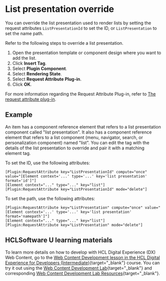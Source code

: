 # List presentation override

You can override the list presentation used to render lists by setting the request attributes `ListPresentationId` to set the ID, or `ListPresentation` to set the name path.

Refer to the following steps to override a list presentation.

1. Open the presentation template or component design where you want to add the list.
2. Click **Insert Tag**.
3. Select **Plugin Component**.
4. Select **Rendering State**.
5. Select **Request Attribute Plug-in**.
6. Click **OK**.

For more information regarding the Request Attribute Plug-in, refer to [The request attribute plug-in](../../tags/creating_plugin_tag/rendering_state_plugins/plrf_rendr_plugin_request_attrbt.md).

## Example

An item has a component reference element that refers to a list presentation component called "list presentation". It also has a component reference element that refers to a list component (menu, navigator, search, or personalization component) named "list". You can edit the tag with the details of the list presentation to override and pair it with a matching element tag.

To set the ID, use the following attributes:

```
[Plugin:RequestAttribute key="ListPresentationId" compute="once" value="[Element context='...' type='...' key='list presentation' format='id']"]
[Element context="..." type="..." key="list"] 
[Plugin:RequestAttribute key="ListPresentationId" mode="delete"]
```

To set the path, use the following attributes:

```
[Plugin:RequestAttribute key="ListPresentation" compute="once" value="[Element context='...' type='...' key='list presentation' format='namepath']"]
[Element context="..." type="..." key="list"]
[Plugin:RequestAttribute key="ListPresentation" mode="delete"]
```

## HCLSoftware U learning materials

To learn more details on how to develop with HCL Digital Experience (DX) Web Content, go to the [Web Content Development lesson in the HCL Digital Experience for Developers (Intermediate)](https://hclsoftwareu.hcltechsw.com/component/axs/?view=sso_config&id=3&forward=https%3A%2F%2Fhclsoftwareu.hcltechsw.com%2Fcourses%2Flesson%2F%3Fid%3D3500){target="_blank"} course. You can try it out using the [Web Content Development Lab](https://hclsoftwareu.hcltechsw.com/images/Lc4sMQCcN5uxXmL13gSlsxClNTU3Mjc3NTc4MTc2/DS_Academy/DX/Developer/HDX-DEV-200_Web_Content_Development.pdf){target="_blank"} and corresponding [Web Content Development Lab Resources](https://hclsoftwareu.hcltechsw.com/images/Lc4sMQCcN5uxXmL13gSlsxClNTU3Mjc3NTc4MTc2/DS_Academy/DX/Developer/HDX-DEV-200_Web_Content_Development_Lab_Resources.zip){target="_blank"}.
